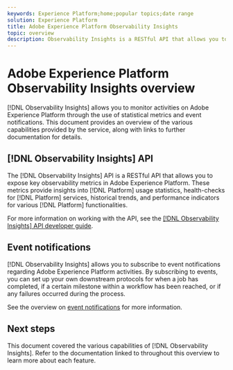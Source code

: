 ```yaml
---
keywords: Experience Platform;home;popular topics;date range
solution: Experience Platform
title: Adobe Experience Platform Observability Insights
topic: overview
description: Observability Insights is a RESTful API that allows you to expose key observability metrics in Adobe Experience Platform. These metrics provide insights into Platform usage statistics, health-checks for Platform services, historical trends, and performance indicators for various Platform functionalities.
---
```


# Adobe Experience Platform Observability Insights overview

[!DNL Observability Insights] allows you to monitor activities on Adobe Experience Platform through the use of statistical metrics and event notifications. This document provides an overview of the various capabilities provided by the service, along with links to further documentation for details.

## [!DNL Observability Insights] API

The [!DNL Observability Insights] API is a RESTful API that allows you to expose key observability metrics in Adobe Experience Platform. These metrics provide insights into [!DNL Platform] usage statistics, health-checks for [!DNL Platform] services, historical trends, and performance indicators for various [!DNL Platform] functionalities. 

For more information on working with the API, see the [[!DNL Observability Insights] API developer guide](./api/overview.md).

## Event notifications

[!DNL Observability Insights] allows you to subscribe to event notifications regarding Adobe Experience Platform activities. By subscribing to events, you can set up your own downstream protocols for when a job has completed, if a certain milestone within a workflow has been reached, or if any failures occurred during the process.

See the overview on [event notifications](./notifications/overview.md) for more information.

## Next steps

This document covered the various capabilities of [!DNL Observability Insights]. Refer to the documentation linked to throughout this overview to learn more about each feature.